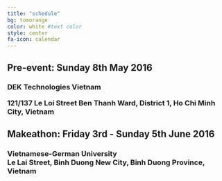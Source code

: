 ```yaml
---
title: "schedule"
bg: tomorange 
color: white #text color
style: center
fa-icon: calendar 
---
```


<h2>Pre-event: Sunday 8th May 2016</h2>

<h3> 
<strong> 
DEK Technologies Vietnam 
</strong> 
<br/> 

121/137 Le Loi Street Ben Thanh Ward, District 1, Ho Chi Minh City, Vietnam
</h3>



<h2>Makeathon: Friday 3rd - Sunday 5th June 2016</h2>

<h3>
<strong> 
Vietnamese-German University 
</strong>  <br/> 
Le Lai Street, Binh Duong New City, Binh Duong Province, Vietnam

</h3>


